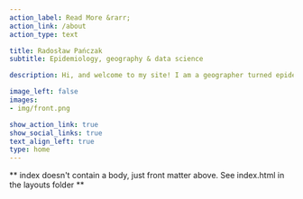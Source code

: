 ```yaml
---
action_label: Read More &rarr;
action_link: /about
action_type: text

title: Radosław Pańczak
subtitle: Epidemiology, geography & data science

description: Hi, and welcome to my site! I am a geographer turned epidemiologist who embarked on a career in data science. I contributed to over forty scientific publications across different disciplines and themes. I enjoy team-driven, cross-disciplinary work tackling wicked data problems with transparent and reproducible analytical workflows.

image_left: false
images:
- img/front.png

show_action_link: true
show_social_links: true
text_align_left: true
type: home
---
```


** index doesn't contain a body, just front matter above.
See index.html in the layouts folder **
